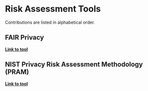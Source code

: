# Risk Assessment Tools
Contributions are listed in alphabetical order.

## FAIR Privacy 

**[Link to tool](https://github.com/usnistgov/PrivacyEngCollabSpace/tree/master/tools/risk-assessment/FAIR-Privacy)**

## NIST Privacy Risk Assessment Methodology (PRAM)

**[Link to tool](https://github.com/usnistgov/PrivacyEngCollabSpace/tree/master/tools/risk-assessment/NIST-Privacy-Risk-Assessment-Methodology-PRAM)**
